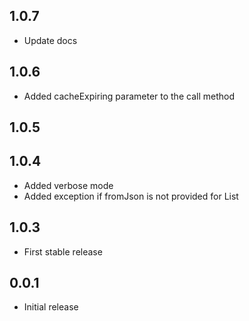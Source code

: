 ## 1.0.7

* Update docs

## 1.0.6

* Added cacheExpiring parameter to the call method

## 1.0.5


## 1.0.4

* Added verbose mode
* Added exception if fromJson is not provided for List

## 1.0.3

* First stable release

## 0.0.1

* Initial release